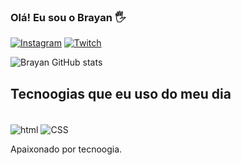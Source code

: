 
### Olá! Eu sou o Brayan 🖐️

[![Instagram](https://img.shields.io/badge/Instagram-E4405F?style=for-the-badge&logo=instagram&logoColor=white)](https://www.instagram.com/brayan_xis)
[![Twitch](https://img.shields.io/badge/Twitch-9146FF?style=for-the-badge&logo=twitch&logoColor=white)](https://www.twitch.tv/ws_brzinn)

![Brayan GitHub stats](https://github-readme-stats.vercel.app/api?username=Brayan01337&show_icons=true&theme=radical)



## Tecnoogias que eu uso do meu dia

<dvi stye="display: inline_block"><br/>
<img align="center" alt="html" src="https://img.shields.io/badge/HTML-239120?style=for-the-badge&logo=html5&logoColor=white" />
<img align="center" alt="CSS" src="https://img.shields.io/badge/CSS-239120?&style=for-the-badge&logo=css3&logoColor=white" />
</dvi> <br/>

Apaixonado por tecnoogia.
